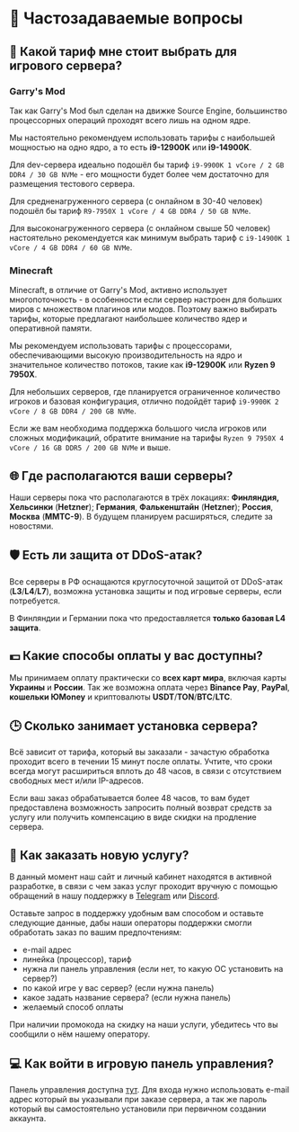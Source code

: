 # 🤔 Частозадаваемые вопросы

## 🤔 Какой тариф мне стоит выбрать для игрового сервера?

### Garry's Mod

Так как Garry's Mod был сделан на движке Source Engine, большинство процессорных операций проходят всего лишь на одном ядре.

Мы настоятельно рекомендуем использовать тарифы с наибольшей мощностью на одно ядро, а то есть **i9-12900K** или **i9-14900K**.

Для dev-сервера идеально подошёл бы тариф `i9-9900K 1 vCore / 2 GB DDR4 / 30 GB NVMe` - его мощности будет более чем достаточно для размещения тестового сервера.

Для средненагруженного сервера (с онлайном в 30-40 человек) подошёл бы тариф `R9-7950X 1 vCore / 4 GB DDR4 / 50 GB NVMe`.

Для высоконагруженного сервера (с онлайном свыше 50 человек) настоятельно рекомендуется как минимум выбрать тариф с `i9-14900K 1 vCore / 4 GB DDR4 / 60 GB NVMe`.

### Minecraft

Minecraft, в отличие от Garry's Mod, активно использует многопоточность - в особенности если сервер настроен для больших миров с множеством плагинов или модов. Поэтому важно выбирать тарифы, которые предлагают наибольшее количество ядер и оперативной памяти.

Мы рекомендуем использовать тарифы с процессорами, обеспечивающими высокую производительность на ядро и значительное количество потоков, такие как **i9-12900K** или **Ryzen 9 7950X**.

Для небольших серверов, где планируется ограниченное количество игроков и базовая конфигурация, отлично подойдёт тариф `i9-9900K 2 vCore / 8 GB DDR4 / 200 GB NVMe`.

Если же вам необходима поддержка большого числа игроков или сложных модификаций, обратите внимание на тарифы `Ryzen 9 7950X 4 vCore / 16 GB DDR5 / 200 GB NVMe` и выше.

## 🌐 Где располагаются ваши серверы?

Наши серверы пока что располагаются в трёх локациях: **Финляндия, Хельсинки** (**Hetzner**); **Германия**, **Фалькенштайн** (**Hetzner**); **Россия**, **Москва** (**ММТС-9**). В будущем планируем расширяться, следите за новостями.

## 🛡️ Есть ли защита от DDoS-атак?

Все серверы в РФ оснащаются круглосуточной защитой от DDoS-атак (**L3**/**L4**/**L7**), возможна установка защиты и под игровые серверы, если потребуется.

В Финляндии и Германии пока что предоставляется **только базовая L4 защита**.

## 💵 Какие способы оплаты у вас доступны?

Мы принимаем оплату практически со **всех карт мира**, включая карты **Украины** и **России**. Так же возможна оплата через **Binance Pay**, **PayPal**, **кошельки ЮMoney** и криптовалюты **USDT**/**TON**/**BTC**/**LTC**.

## 🕒 Сколько занимает установка сервера?

Всё зависит от тарифа, который вы заказали - зачастую обработка проходит всего в течении 15 минут после оплаты.
Учтите, что сроки всегда могут расшириться вплоть до 48 часов, в связи с отсутствием свободных мест и/или IP-адресов.

Если ваш заказ обрабатывается более 48 часов, то вам будет предоставлена возможность запросить полный возврат средств за услугу или получить компенсацию в виде скидки на продление сервера.

## 🛒 Как заказать новую услугу?

В данный момент наш сайт и личный кабинет находятся в активной разработке, в связи с чем заказ услуг проходит вручную с помощью обращений в нашу поддержку в [Telegram](https://t.me/senkosbot) или [Discord](https://snk.wtf/d).

Оставьте запрос в поддержку удобным вам способом и оставьте следующие данные, дабы наши операторы поддержки смогли обработать заказ по вашим предпочтениям:

- e-mail адрес
- линейка (процессор), тариф
- нужна ли панель управления (если нет, то какую ОС установить на сервер?)
- по какой игре у вас сервер? (если нужна панель)
- какое задать название сервера? (если нужна панель)
- желаемый способ оплаты

При наличии промокода на скидку на наши услуги, убедитесь что вы сообщили о нём нашему оператору.

## 💻 Как войти в игровую панель управления?

Панель управления доступна [тут](https://panel.senko.digital/auth/login). Для входа нужно использовать e-mail адрес который вы указывали при заказе сервера, а так же пароль который вы самостоятельно установили при первичном создании аккаунта.
